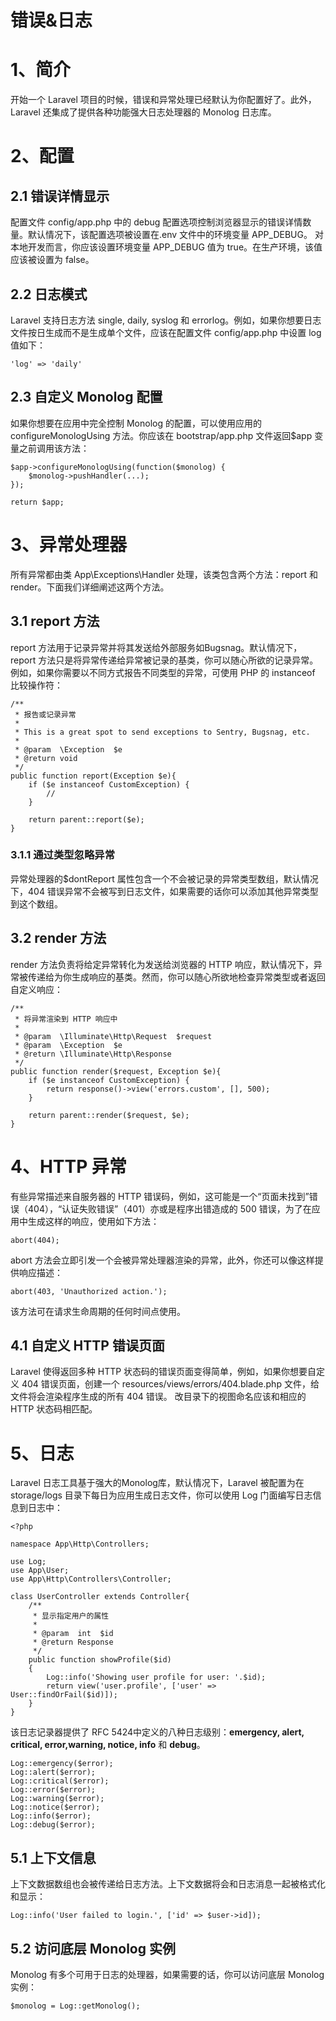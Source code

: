 # 错误&日志

# 1、简介
开始一个 Laravel 项目的时候，错误和异常处理已经默认为你配置好了。此外，Laravel 还集成了提供各种功能强大日志处理器的 Monolog 日志库。
# 2、配置
## 2.1 错误详情显示
配置文件 config/app.php 中的 debug 配置选项控制浏览器显示的错误详情数量。默认情况下，该配置选项被设置在.env 文件中的环境变量 APP_DEBUG。
对本地开发而言，你应该设置环境变量 APP_DEBUG 值为 true。在生产环境，该值应该被设置为 false。
## 2.2 日志模式
Laravel 支持日志方法 single, daily, syslog 和 errorlog。例如，如果你想要日志文件按日生成而不是生成单个文件，应该在配置文件 config/app.php 中设置 log 值如下：

```
'log' => 'daily'
```

## 2.3 自定义 Monolog 配置
如果你想要在应用中完全控制 Monolog 的配置，可以使用应用的 configureMonologUsing 方法。你应该在 bootstrap/app.php 文件返回$app 变量之前调用该方法：

```
$app->configureMonologUsing(function($monolog) {
    $monolog->pushHandler(...);
});

return $app;
```

# 3、异常处理器
所有异常都由类 App\Exceptions\Handler 处理，该类包含两个方法：report 和 render。下面我们详细阐述这两个方法。
## 3.1 report 方法
report 方法用于记录异常并将其发送给外部服务如Bugsnag。默认情况下，report 方法只是将异常传递给异常被记录的基类，你可以随心所欲的记录异常。
例如，如果你需要以不同方式报告不同类型的异常，可使用 PHP 的 instanceof 比较操作符：

```
/**
 * 报告或记录异常
 *
 * This is a great spot to send exceptions to Sentry, Bugsnag, etc.
 *
 * @param  \Exception  $e
 * @return void
 */
public function report(Exception $e){
    if ($e instanceof CustomException) {
        //
    }

    return parent::report($e);
}
```

### 3.1.1 通过类型忽略异常
异常处理器的$dontReport 属性包含一个不会被记录的异常类型数组，默认情况下，404 错误异常不会被写到日志文件，如果需要的话你可以添加其他异常类型到这个数组。
## 3.2 render 方法
render 方法负责将给定异常转化为发送给浏览器的 HTTP 响应，默认情况下，异常被传递给为你生成响应的基类。然而，你可以随心所欲地检查异常类型或者返回自定义响应：

```
/**
 * 将异常渲染到 HTTP 响应中
 *
 * @param  \Illuminate\Http\Request  $request
 * @param  \Exception  $e
 * @return \Illuminate\Http\Response
 */
public function render($request, Exception $e){
    if ($e instanceof CustomException) {
        return response()->view('errors.custom', [], 500);
    }

    return parent::render($request, $e);
}
```

# 4、HTTP 异常
有些异常描述来自服务器的 HTTP 错误码，例如，这可能是一个“页面未找到”错误（404），“认证失败错误”（401）亦或是程序出错造成的 500 错误，为了在应用中生成这样的响应，使用如下方法：

```
abort(404);
```

abort 方法会立即引发一个会被异常处理器渲染的异常，此外，你还可以像这样提供响应描述：

```
abort(403, 'Unauthorized action.');
```

该方法可在请求生命周期的任何时间点使用。
## 4.1 自定义 HTTP 错误页面
Laravel 使得返回多种 HTTP 状态码的错误页面变得简单，例如，如果你想要自定义 404 错误页面，创建一个 resources/views/errors/404.blade.php 文件，给文件将会渲染程序生成的所有 404 错误。
改目录下的视图命名应该和相应的 HTTP 状态码相匹配。
# 5、日志
Laravel 日志工具基于强大的Monolog库，默认情况下，Laravel 被配置为在 storage/logs 目录下每日为应用生成日志文件，你可以使用 Log 门面编写日志信息到日志中：

```
<?php

namespace App\Http\Controllers;

use Log;
use App\User;
use App\Http\Controllers\Controller;

class UserController extends Controller{
    /**
     * 显示指定用户的属性
     *
     * @param  int  $id
     * @return Response
     */
    public function showProfile($id)
    {
        Log::info('Showing user profile for user: '.$id);
        return view('user.profile', ['user' => User::findOrFail($id)]);
    }
}
```

该日志记录器提供了 RFC 5424中定义的八种日志级别：**emergency, alert, critical, error,warning, notice, info** 和 **debug**。

```
Log::emergency($error);
Log::alert($error);
Log::critical($error);
Log::error($error);
Log::warning($error);
Log::notice($error);
Log::info($error);
Log::debug($error);
```

## 5.1 上下文信息
上下文数据数组也会被传递给日志方法。上下文数据将会和日志消息一起被格式化和显示：

```
Log::info('User failed to login.', ['id' => $user->id]);
```

## 5.2 访问底层 Monolog 实例
Monolog 有多个可用于日志的处理器，如果需要的话，你可以访问底层 Monolog 实例：

```
$monolog = Log::getMonolog();
```